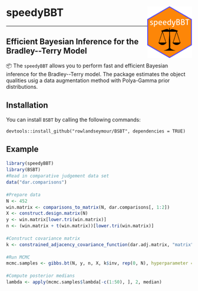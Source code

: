 # speedyBBT <img src='man/figures/speedyBBT.png' align="right" height="140px" />
---
## Efficient Bayesian Inference for the Bradley--Terry Model
<!-- badges: start -->
<!-- badges: end -->
📦 The `speedyBBT` allows you to perform fast and efficient Bayesian inference for the Bradley--Terry model. The package estimates the object qualities usig a data augmentation method with Polya-Gamma prior distributions. 



## Installation
You can install `BSBT` by calling the following commands:
```{r}
devtools::install_github("rowlandseymour/BSBT", dependencies = TRUE) 

```


## Example

``` r
library(speedyBBT)
library(BSBT)
#Read in comparative judgement data set
data("dar.comparisons")

#Prepare data
N <- 452
win.matrix <- comparisons_to_matrix(N, dar.comparisons[, 1:2])
X <- construct.design.matrix(N)
y <- win.matrix[lower.tri(win.matrix)]
n <- (win.matrix + t(win.matrix))[lower.tri(win.matrix)]

#Construct covariance matrix
k <- constrained_adjacency_covariance_function(dar.adj.matrix, "matrix", 1, linear.combination = rep(1, N))

#Run MCMC
mcmc.samples <- gibbs.bt(N, y, n, X, k$inv, rep(0, N), hyperparameter = TRUE)

#Compute posterior medians
lambda <- apply(mcmc.samples$lambda[-c(1:50), ], 2, median)
```

